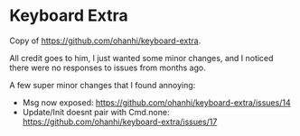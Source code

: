 # Keyboard Extra

Copy of https://github.com/ohanhi/keyboard-extra.

All credit goes to him, I just wanted some minor changes, and I noticed there
were no responses to issues from months ago.

A few super minor changes that I found annoying:
- Msg now exposed: https://github.com/ohanhi/keyboard-extra/issues/14
- Update/Init doesnt pair with Cmd.none: https://github.com/ohanhi/keyboard-extra/issues/17
